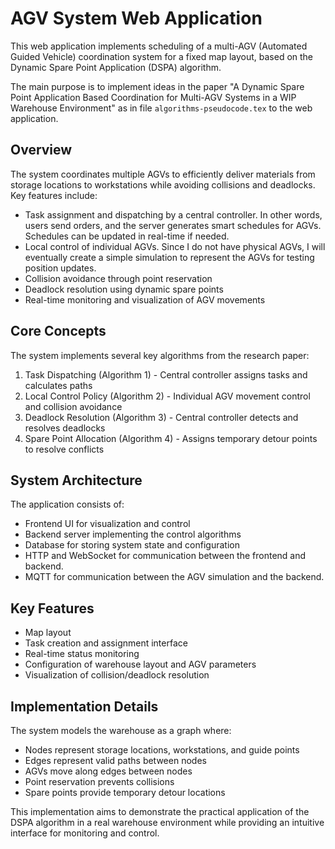 # AGV System Web Application

This web application implements scheduling of a multi-AGV (Automated Guided Vehicle) coordination system for a fixed map layout, based on the Dynamic Spare Point Application (DSPA) algorithm.

The main purpose is to implement ideas in the paper "A Dynamic Spare Point Application Based Coordination for Multi-AGV Systems in a WIP Warehouse Environment" as in file `algorithms-pseudocode.tex` to the web application.

## Overview

The system coordinates multiple AGVs to efficiently deliver materials from storage locations to workstations while avoiding collisions and deadlocks. Key features include:

- Task assignment and dispatching by a central controller. In other words, users send orders, and the server generates smart schedules for AGVs. Schedules can be updated in real-time if needed.
- Local control of individual AGVs. Since I do not have physical AGVs, I will eventually create a simple simulation to represent the AGVs for testing position updates.
- Collision avoidance through point reservation
- Deadlock resolution using dynamic spare points
- Real-time monitoring and visualization of AGV movements

## Core Concepts

The system implements several key algorithms from the research paper:

1. Task Dispatching (Algorithm 1) - Central controller assigns tasks and calculates paths
2. Local Control Policy (Algorithm 2) - Individual AGV movement control and collision avoidance
3. Deadlock Resolution (Algorithm 3) - Central controller detects and resolves deadlocks
4. Spare Point Allocation (Algorithm 4) - Assigns temporary detour points to resolve conflicts

## System Architecture

The application consists of:

- Frontend UI for visualization and control
- Backend server implementing the control algorithms
- Database for storing system state and configuration
- HTTP and WebSocket for communication between the frontend and backend.
- MQTT for communication between the AGV simulation and the backend.

## Key Features

- Map layout
- Task creation and assignment interface
- Real-time status monitoring
- Configuration of warehouse layout and AGV parameters
- Visualization of collision/deadlock resolution

## Implementation Details

The system models the warehouse as a graph where:

- Nodes represent storage locations, workstations, and guide points
- Edges represent valid paths between nodes
- AGVs move along edges between nodes
- Point reservation prevents collisions
- Spare points provide temporary detour locations

This implementation aims to demonstrate the practical application of the DSPA algorithm in a real warehouse environment while providing an intuitive interface for monitoring and control.
